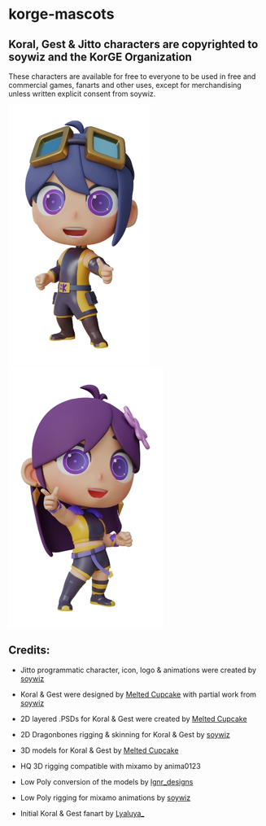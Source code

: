 # korge-mascots

## Koral, Gest & Jitto characters are copyrighted to soywiz and the KorGE Organization

These characters are available for free to everyone to be used in free and commercial games,
fanarts and other uses, except for merchandising unless written explicit consent from soywiz.

![](renders/512-Gest.webp) ![](renders/512-Koral.webp)

## Credits:

* Jitto programmatic character, icon, logo & animations were created by [soywiz](https://soywiz.com/)
* Koral & Gest were designed by [Melted Cupcake](https://www.instagram.com/melted_cupcake/) with partial work from [soywiz](https://soywiz.com/)
* 2D layered .PSDs for Koral & Gest were created by [Melted Cupcake](https://www.instagram.com/melted_cupcake/)
* 2D Dragonbones rigging & skinning for Koral & Gest by [soywiz](https://soywiz.com/)
* 3D models for Koral & Gest by [Melted Cupcake](https://www.instagram.com/melted_cupcake/)
* HQ 3D rigging compatible with mixamo by anima0123
* Low Poly conversion of the models by [lgnr_designs](https://www.instagram.com/lgnr_designs/)
* Low Poly rigging for mixamo animations by [soywiz](https://soywiz.com/)

* Initial Koral & Gest fanart by [Lyaluya_](https://twitter.com/Lyaluya_)
